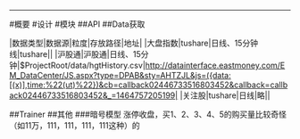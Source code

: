 ﻿***
#概要
#设计
#模块
##API
##Data获取



|数据类型|数据源|粒度|存放路径|地址|
|大盘指数|tushare|日线、15分钟线|tushare||
|沪股通|沪股通|日线、15分钟|$ProjectRoot/data/hgtHistory.csv|http://datainterface.eastmoney.com/EM_DataCenter/JS.aspx?type=DPAB&sty=AHTZJL&js=({data:[(x)],time:%22(ut)%22})&cb=callback02446733516803452&callback=callback02446733516803452&_=1464757205199|
|关注股|tushare|日线|略||



##Trainer
##其他
###暗号模型
涨停收盘，买1、2、3、4、5的购买量比较奇怪（如11万，111，111，111，111这种）的